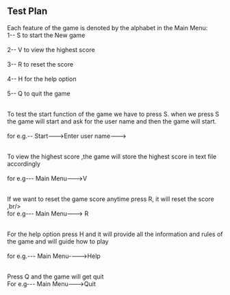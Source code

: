 ## Test Plan
Each feature of the game is denoted by the alphabet in the Main Menu:
<br>1-- S to start the New game <br/>
</br>2-- V to view the highest score <br/>
<br>3-- R to reset the score <br/>
<br>4-- H for the help option <br/>
<br>5-- Q to quit the game </br>

<br>To test the start function of the game we have to press S. when we press S the game will start and ask for the user name and then the game will start.<br/>
 <br> for e.g.-- Start--->Enter user name---> <br/>

<br> To view the highest score ,the game will store the highest score in text file accordingly <br/>
<br>for e.g--- Main Menu--->V <br/>

<br> If we want to reset the game score anytime press R, it will reset the score ,br/>
<br> for e.g--- Main Menu---> R <br/>

<br> For the help option press H and it will provide all the information and rules of the game and will guide how to play</br>
<br>for e.g.--- Main Menu---->Help<br/>

<br> Press Q and the game will get quit<br/>
For e.g--- Main Menu--->Quit
